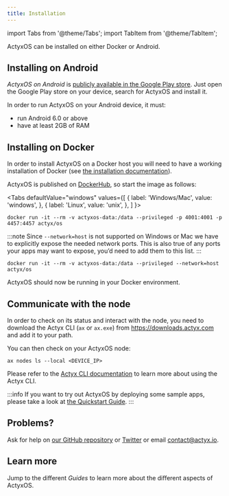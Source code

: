 ```yaml
---
title: Installation
---
```


import Tabs from '@theme/Tabs';
import TabItem from '@theme/TabItem';

ActyxOS can be installed on either Docker or Android.

## Installing on Android

_ActyxOS on Android_ is [publicly available in the Google Play store](https://play.google.com/store/apps/details?id=com.actyx.os.android). Just open the Google Play store on your device, search for ActyxOS and install it.

In order to run ActyxOS on your Android device, it must:
- run Android 6.0 or above 
- have at least 2GB of RAM

## Installing on Docker

In order to install ActyxOS on a Docker host you will need to have a working installation of Docker (see [the installation documentation](https://docs.docker.com/install/)).

ActyxOS is published on [DockerHub](https://hub.docker.com/), so start the image as follows:

<Tabs
  defaultValue="windows"
  values={[
    { label: 'Windows/Mac', value: 'windows', },
    { label: 'Linux', value: 'unix', },
  ]
}>
<TabItem value="windows">

```
docker run -it --rm -v actyxos-data:/data --privileged -p 4001:4001 -p 4457:4457 actyx/os
```

:::note
Since `--network=host` is not supported on Windows or Mac we have to explicitly expose the needed network ports.
This is also true of any ports your apps may want to expose, you’d need to add them to this list.
:::

</TabItem>
<TabItem value="unix">

```
docker run -it --rm -v actyxos-data:/data --privileged --network=host actyx/os
```

</TabItem>
</Tabs>

ActyxOS should now be running in your Docker environment.

## Communicate with the node

In order to check on its status and interact with the node, you need to download the Actyx CLI (`ax` or `ax.exe`) from https://downloads.actyx.com and add it to your path.

You can then check on your ActyxOS node:

```
ax nodes ls --local <DEVICE_IP>
```

Please refer to the [Actyx CLI documentation](/docs/cli) to learn more about using the Actyx CLI.

:::info
If you want to try out ActyxOS by deploying some sample apps, please take a look at [the Quickstart Guide](../../quickstart.md#run-the-app-in-dev-mode).
:::

## Problems?

Ask for help on [our GitHub repository](https://github.com/actyx/quickstart) or [Twitter](https://twitter.com/actyx) or email contact@actyx.io.

## Learn more

Jump to the different _Guides_ to learn more about the different aspects of ActyxOS.

